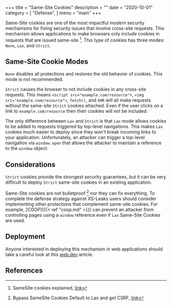 +++
title = "Same-Site Cookies"
description = ""
date = "2020-10-01"
category = [
    "Defense",
]
menu = "main"
+++

Same-Site cookies are one of the most impactful modern security mechanisms for fixing security issues that involve cross-site requests. This mechanism allows applications to make browsers only include cookies in requests that are issued same-site [^1]. This type of cookies has three modes: `None`, `Lax`, and `Strict`.

## Same-Site Cookie Modes

`None` disables all protections and restores the old behavior of cookies. This mode is not recommended. 

`Strict` causes the browser to not include cookies in any cross-site requests. This means `<script src="example.com/resource">`, `<img src="example.com/resource">`, `fetch()`, and `XHR` will all make requests without the same-site `Strict` cookies attached. Even if the user clicks on a link to `example.com/resource` then their cookies will not be included. 

The only difference between `Lax` and `Strict` is that `Lax` mode allows cookies to be added to requests triggered by top-level navigations. This makes `Lax` cookies much easier to deploy since they won't break incoming links to your application. Unfortunately, an attacker can trigger a top-level navigation via `window.open` that allows the attacker to maintain a reference to the `window` object. 

## Considerations

`Strict` cookies provide the strongest security guarantees, but it can be very difficult to deploy `Strict` same-site cookies in an existing application. 

Same-Site cookies are not bulletproof [^2] nor they can fix everything. To complete the defense strategy against XS-Leaks users should consider implementing other protections that complement same-site cookies. For example, [COOP]({{< ref "coop.md" >}}) can prevent an attacker from controlling pages using a `window` reference even if `Lax` Same-Site Cookies are used.

## Deployment

Anyone interested in deploying this mechanism in web applications should take a careful look at this [web.dev](https://web.dev/samesite-cookie-recipes/) article.

## References

[^1]: SameSite cookies explained, [link](https://web.dev/samesite-cookies-explained/)
[^2]: Bypass SameSite Cookies Default to Lax and get CSRF, [link](https://medium.com/@renwa/bypass-samesite-cookies-default-to-lax-and-get-csrf-343ba09b9f2b)
[^same-site-none]: SameSite cookies explained, [link](https://web.dev/samesite-cookies-explained/#samesitenone-must-be-secure)
